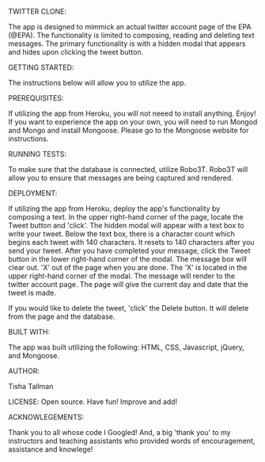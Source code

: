 TWITTER CLONE:

The app is designed to mimmick an actual twitter account page of the EPA (@EPA). The functionality is limited to composing, reading and deleting text messages.  The primary functionality is with a hidden modal that appears and hides upon clicking the tweet button. 

GETTING STARTED:

The instructions below will allow you to utilize the app.

PREREQUISITES:

If utilizing the app from Heroku, you will not neeed to install anything. Enjoy! If you want to experience the app on your own, you will need to run Mongod and Mongo and install Mongoose. Please go to the Mongoose website for instructions.

RUNNING TESTS:

To make sure that the database is connected, utilize Robo3T.  Robo3T will allow you to ensure that messages are being captured and rendered.

DEPLOYMENT:

If utilizing the app from Heroku, deploy the app's functionality by composing a text. In the upper right-hand corner of the page, locate the Tweet button and 'click'.  The hidden modal will appear with a text box to write your tweet. Below the text box, there is a character count which begins each tweet with 140 characters. It resets to 140 characters after you send your tweet. After you have completed your message, click the Tweet button in the lower right-hand corner of the modal. The message box will clear out. 'X' out of the page when you are done. The 'X' is located in the upper right-hand corner of the modal. The message will render to the twitter account page.  The page will give the current day and date that the tweet is made. 

If you would like to delete the tweet, 'click' the Delete button. It will delete from the page and the database.

BUILT WITH:

The app was built utilizing the following:  HTML, CSS, Javascript, jQuery, and Mongoose.  

AUTHOR:

Tisha Tallman

LICENSE:
Open source. Have fun! Improve and add!

ACKNOWLEGEMENTS:

Thank you to all whose code I Googled! And, a big 'thank you' to my instructors and teaching assistants who provided words of encouragement, assistance and knowlege!

